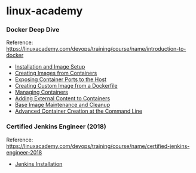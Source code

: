 # linux-academy

### Docker Deep Dive
Reference: https://linuxacademy.com/devops/training/course/name/introduction-to-docker
  * [Installation and Image Setup](/docker-deep-dive/1-installation-and-image-setup)
  * [Creating Images from Containers](/docker-deep-dive/2-creating-images-from-containers)
  * [Exposing Container Ports to the Host](/docker-deep-dive/3-exposing-container-ports-to-the-host)
  * [Creating Custom Image from a Dockerfile](/docker-deep-dive/4-creating-custom-image-from-a-dockerfile)
  * [Managing Containers](/docker-deep-dive/5-managing-containers)
  * [Adding External Content to Containers](/docker-deep-dive/6-adding-external-content-to-containers)
  * [Base Image Maintenance and Cleanup](/docker-deep-dive/7-base-image-maintenance-and-cleanup)
  * [Advanced Container Creation at the Command Line](/docker-deep-dive/8-advanced-container-creation-at-the-command-line)
  
### Certified Jenkins Engineer (2018)
Reference: https://linuxacademy.com/devops/training/course/name/certified-jenkins-engineer-2018
  * [Jenkins Installation](/certified-jenkins-engineer-2018/jenkins-installation)

